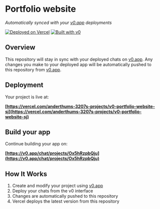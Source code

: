 # Portfolio website

*Automatically synced with your [v0.app](https://v0.app) deployments*

[![Deployed on Vercel](https://img.shields.io/badge/Deployed%20on-Vercel-black?style=for-the-badge&logo=vercel)](https://vercel.com/anderthums-3207s-projects/v0-portfolio-website-sj)
[![Built with v0](https://img.shields.io/badge/Built%20with-v0.app-black?style=for-the-badge)](https://v0.app/chat/projects/Ox5hRzpbQju)

## Overview

This repository will stay in sync with your deployed chats on [v0.app](https://v0.app).
Any changes you make to your deployed app will be automatically pushed to this repository from [v0.app](https://v0.app).

## Deployment

Your project is live at:

**[https://vercel.com/anderthums-3207s-projects/v0-portfolio-website-sj](https://vercel.com/anderthums-3207s-projects/v0-portfolio-website-sj)**

## Build your app

Continue building your app on:

**[https://v0.app/chat/projects/Ox5hRzpbQju](https://v0.app/chat/projects/Ox5hRzpbQju)**

## How It Works

1. Create and modify your project using [v0.app](https://v0.app)
2. Deploy your chats from the v0 interface
3. Changes are automatically pushed to this repository
4. Vercel deploys the latest version from this repository
